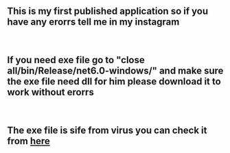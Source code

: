 <h2>This is my first published application so if you have any erorrs tell me in my instagram</h2>
<br>
<h2>If you need exe file go to "close all/bin/Release/net6.0-windows/"
and make sure the exe file need dll for him please download it to work without erorrs</h2>
<br>
<h2>The exe file is sife from virus you can check it from <a href="https://www.virustotal.com"> here </a></h2>
